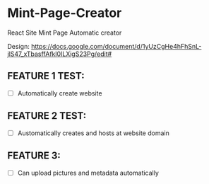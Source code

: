 # Mint-Page-Creator
React Site Mint Page Automatic creator

Design:
https://docs.google.com/document/d/1yUzCgHe4hFhSnL-jlS47_xTbasffAfkl0ILXigS23Pg/edit#

## FEATURE 1 TEST:
- [ ] Automatically create website
## FEATURE 2 TEST:
- [ ] Austomatically creates and hosts at website domain
## FEATURE 3: 
- [ ] Can upload pictures and metadata automatically
